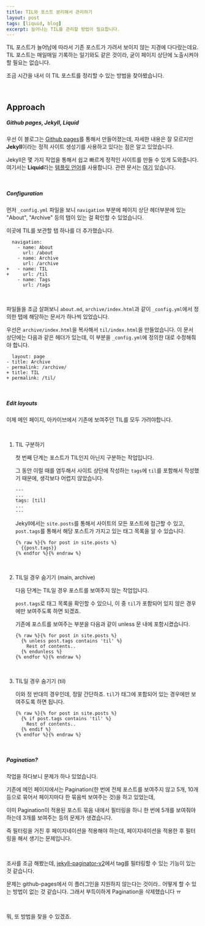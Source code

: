 ```yaml
---
title: TIL와 포스트 분리해서 관리하기
layout: post
tags: [liquid, blog]
excerpt: 늘어나는 TIL를 관리할 방법이 필요합니다.
---
```


TIL 포스트가 늘어남에 따라서 기존 포스트가 가려서 보이지 않는 지경에 다다랐는데요. TIL 포스트는 매일매일 기록하는 일기와도 같은 것이라, 굳이 페이지 상단에 노출시켜야할 필요는 없습니다.

조금 시간을 내서 이 TIL 포스트를 정리할 수 있는 방법을 찾아봤습니다.

<br>

## Approach

##### Github pages, Jekyll, Liquid

우선 이 블로그는 [Github pages](https://pages.github.com/)를 통해서 만들어졌는데,
자세한 내용은 잘 모르지만 **Jekyll**이라는 정적 사이트 생성기를 사용하고 있다는 점은 알고 있었습니다.

Jekyll은 몇 가지 작업을 통해서 쉽고 빠르게 정적인 사이트를 만들 수 있게 도와줍니다. 여기서는 **Liquid**라는 [템플릿 언어](https://stackoverflow.com/questions/4026597/what-is-a-templating-language)를 사용합니다. 관련 문서는 [여기](https://shopify.github.io/liquid/) 있습니다.

<br>

##### Configuration

먼저 `_config.yml` 파일을 보니 `navigation` 부분에 페이지 상단 헤더부분에 있는 "About", "Archive" 등의 탭이 있는 걸 확인할 수 있었습니다.

이곳에 TIL를 보관할 탭 하나를 더 추가했습니다.

```
  navigation:
    - name: About
      url: /about
    - name: Archive
      url: /archive
+   - name: TIL
+     url: /til
    - name: Tags
      url: /tags
```

<br>

파일들을 조금 살펴보니 `about.md`, `archive/index.html`과 같이 `_config.yml`에서 정의한 탭에 해당하는 문서가 하나씩 있었습니다.

우선은 `archive/index.html`을 복사해서 `til/index.html`을 만들었습니다. 이 문서 상단에는 다음과 같은 헤더가 있는데, 이 부분을 `_config.yml`에 정의한 대로 수정해줘야 합니다.

```
  layout: page
- title: Archive
- permalink: /archive/
+ title: TIL
+ permalink: /til/
```

<br>

##### Edit layouts

이제 메인 페이지, 아카이브에서 기존에 보여주던 TIL를 모두 가려야합니다.

<br>

1. TIL 구분하기

   첫 번째 단계는 포스트가 TIL인지 아닌지 구분하는 작업입니다.

   그 동안 이럴 때를 염두해서 사이트 상단에 작성하는 `tags`에 `til`를 포함해서 작성했기 때문에, 생각보다 어렵지 않았습니다.

   ```
   ---
   ...
   tags: [til]
   ...
   ---
   ```

   Jekyll에서는 `site.posts`를 통해서 사이트의 모든 포스트에 접근할 수 있고, `post.tags`를 통해서 해당 포스트가 가지고 있는 태그 목록을 알 수 있습니다.

   ```
   {% raw %}{% for post in site.posts %}
     {{post.tags}}
   {% endfor %}{% endraw %}
   ```

   <br>

2. TIL일 경우 숨기기 (main, archive)

   다음 단계는 TIL일 경우 포스트를 보여주지 않는 작업입니다.

   `post.tags`로 태그 목록을 확인할 수 있으니, 이 중 `til`가 포함되어 있지 않은 경우에만 보여주도록 하면 되겠죠.

   기존에 포스트를 보여주는 부분을 다음과 같이 unless 문 내에 포함시켰습니다.

   ```
   {% raw %}{% for post in site.posts %}
     {% unless post.tags contains 'til' %}
       Rest of contents..
     {% endunless %}
   {% endfor %}{% endraw %}
   ```

   <br>

3. TIL일 경우 숨기기 (til)

   이와 정 반대의 경우인데, 정말 간단하죠. `til`가 태그에 포함되어 있는 경우에만 보여주도록 하면 됩니다.

   ```
   {% raw %}{% for post in site.posts %}
     {% if post.tags contains 'til' %}
       Rest of contents..
     {% endif %}
   {% endfor %}{% endraw %}
   ```

<br>

##### Pagination?

작업을 하다보니 문제가 하나 있었습니다.

기존에 메인 페이지에서는 Pagination(한 번에 전체 포스트를 보여주지 않고 5개, 10개 등으로 묶어서 페이지마다 한 묶음씩 보여주는 것)을 하고 있었는데,

이미 Pagination이 적용된 포스트 묶음 내에서 필터링을 하니 한 번에 5개를 보여줘야하는데 3개를 보여주는 등의 문제가 생겼습니다.

즉 필터링을 거친 후 페이지네이션을 적용해야 하는데, 페이지네이션을 적용한 후 필터링을 해서 생기는 문제입니다.

<br>

조사를 조금 해봤는데, [jekyll-paginator-v2](https://github.com/sverrirs/jekyll-paginate-v2)에서 tag를 필터링할 수 있는 기능이 있는 것 같습니다.

문제는 github-pages에서 이 플러그인을 지원하지 않는다는 것이라.. 어떻게 할 수 있는 방법이 없는 것 같습니다. 그래서 부득이하게 Pagination을 삭제했습니다 ㅠ

<br>

뭐, 또 방법을 찾을 수 있겠죠.